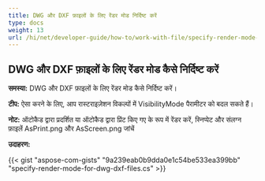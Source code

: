 ```yaml
---
title: DWG और DXF फ़ाइलों के लिए रेंडर मोड निर्दिष्ट करें
type: docs
weight: 13
url: /hi/net/developer-guide/how-to/work-with-file/specify-render-mode-for-dwg-dxf-files/
---
```



## **DWG और DXF फ़ाइलों के लिए रेंडर मोड कैसे निर्दिष्ट करें** 

**समस्या:** DWG और DXF फ़ाइलों के लिए रेंडर मोड कैसे निर्दिष्ट करें। 

**टीप:** ऐसा करने के लिए, आप रास्टराइज़ेशन विकल्पों में VisibilityMode पैरामीटर को बदल सकते हैं। 

**नोट:** ऑटोकैड द्वारा प्रदर्शित या ऑटोकैड द्वारा प्रिंट किए गए के रूप में रेंडर करें, स्निप्पेट और संलग्न फ़ाइलें AsPrint.png और AsScreen.png जांचें 

**उदाहरण:**

{{< gist "aspose-com-gists" "9a239eab0b9dda0e1c54be533ea399bb" "specify-render-mode-for-dwg-dxf-files.cs" >}}
